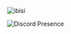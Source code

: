 <img src="https://komarev.com/ghpvc/?username=ibisii&label=Number%20Visitors&color=e4a446" alt="ibisi" />

![Discord Presence](https://lanyard-profile-readme.vercel.app/api/791263097817661451?theme=light&bg=e4a446&animated=false&hideDiscrim=false&borderRadius=30px)
